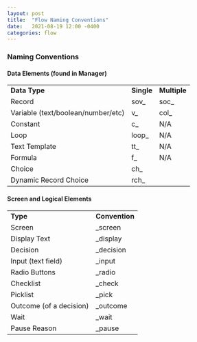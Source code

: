 ```yaml
---
layout: post
title:  "Flow Naming Conventions"
date:   2021-08-19 12:00 -0400
categories: flow
---
```


### Naming Conventions


#### Data Elements (found in Manager)


<table>
  <tr>
   <td><strong>Data Type</strong>
   </td>
   <td><strong>Single</strong>
   </td>
   <td><strong>Multiple</strong>
   </td>
  </tr>
  <tr>
   <td>Record
   </td>
   <td>sov_
   </td>
   <td>soc_
   </td>
  </tr>
  <tr>
   <td>Variable (text/boolean/number/etc)
   </td>
   <td>v_
   </td>
   <td>col_
   </td>
  </tr>
  <tr>
   <td>Constant
   </td>
   <td>c_
   </td>
   <td>N/A
   </td>
  </tr>
  <tr>
   <td>Loop
   </td>
   <td>loop_
   </td>
   <td>N/A
   </td>
  </tr>
  <tr>
   <td>Text Template
   </td>
   <td>tt_
   </td>
   <td>N/A
   </td>
  </tr>
  <tr>
   <td>Formula
   </td>
   <td>f_
   </td>
   <td>N/A
   </td>
  </tr>
  <tr>
   <td>Choice
   </td>
   <td>ch_
   </td>
   <td>
   </td>
  </tr>
  <tr>
   <td>Dynamic Record Choice
   </td>
   <td>rch_
   </td>
   <td>
   </td>
  </tr>
</table>



#### Screen and Logical Elements


<table>
  <tr>
   <td><strong>Type</strong>
   </td>
   <td><strong>Convention</strong>
   </td>
  </tr>
  <tr>
   <td>Screen
   </td>
   <td>_screen
   </td>
  </tr>
  <tr>
   <td>Display Text
   </td>
   <td>_display
   </td>
  </tr>
  <tr>
   <td>Decision
   </td>
   <td>_decision
   </td>
  </tr>
  <tr>
   <td>Input (text field)
   </td>
   <td>_input
   </td>
  </tr>
  <tr>
   <td>Radio Buttons
   </td>
   <td>_radio
   </td>
  </tr>
  <tr>
   <td>Checklist
   </td>
   <td>_check
   </td>
  </tr>
  <tr>
   <td>Picklist
   </td>
   <td>_pick
   </td>
  </tr>
  <tr>
   <td>Outcome (of a decision)
   </td>
   <td>_outcome
   </td>
  </tr>
  <tr>
   <td>Wait
   </td>
   <td>_wait
   </td>
  </tr>
  <tr>
   <td>Pause Reason
   </td>
   <td>_pause
   </td>
  </tr>
</table>

